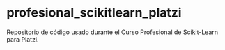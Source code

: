 # profesional_scikitlearn_platzi
Repositorio de código usado durante el Curso Profesional de Scikit-Learn para Platzi.
